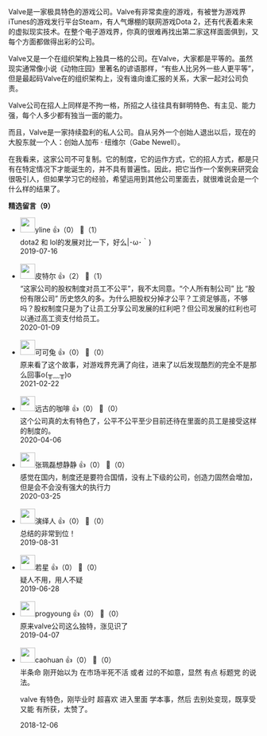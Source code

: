 Valve是一家极具特色的游戏公司。Valve有非常卖座的游戏，有被誉为游戏界iTunes的游戏发行平台Steam，有人气爆棚的联网游戏Dota 2，还有代表着未来的虚拟现实技术。在整个电子游戏界，你真的很难再找出第二家这样面面俱到，又每个方面都做得出彩的公司。

Valve又是一个在组织架构上独具一格的公司。在Valve，大家都是平等的。虽然现实通常像小说《动物庄园》里著名的谚语那样，“有些人比另外一些人更平等”，但是最起码Valve在的组织架构上，没有谁向谁汇报的关系，大家一起对公司负责。

Valve公司在招人上同样是不拘一格，所招之人往往具有鲜明特色、有主见、能力强，每个人多少都有独当一面的能力。

而且，Valve是一家持续盈利的私人公司。自从另外一个创始人退出以后，现在的大股东就一个人：创始人加布 · 纽维尔（Gabe Newell）。

在我看来，这家公司不可复制。它的制度，它的运作方式，它的招人方式，都是只有在特定情况下才能诞生的，并不具有普遍性。因此，把它当作一个案例来研究会很吸引人，但如果学习它的经验，希望运用到其他公司里面去，就很难说会是一个什么样的结果了。
<div><strong>精选留言（9）</strong></div><ul>
<li><img src="https://static001.geekbang.org/account/avatar/00/15/89/30/cf906bc8.jpg" width="30px"><span>yline</span> 👍（0） 💬（1）<div>dota2 和 lol的发展对比一下，好么|･ω･｀)</div>2019-07-16</li><br/><li><img src="https://static001.geekbang.org/account/avatar/00/0f/85/49/585c69c4.jpg" width="30px"><span>皮特尔</span> 👍（2） 💬（1）<div>“这家公司的股权制度对员工不公平”，我不太同意。“个人所有制公司” 比 “股份有限公司” 历史悠久的多。为什么把股权分掉才公平？工资足够高，不够吗？股权制度只是为了让员工分享公司发展的红利吧？但公司发展的红利也可以通过高工资支付给员工。</div>2020-01-09</li><br/><li><img src="https://static001.geekbang.org/account/avatar/00/25/54/5f/d75f8544.jpg" width="30px"><span>可可兔</span> 👍（0） 💬（0）<div>原来看了这个故事，对游戏界充满了向往，进来了以后发现酷烈的完全不是那么回事o(╥﹏╥)o</div>2021-02-22</li><br/><li><img src="https://static001.geekbang.org/account/avatar/00/10/dc/64/5b4a066b.jpg" width="30px"><span>远古的咖啡</span> 👍（0） 💬（0）<div>这个公司真的太有特色了，公平不公平至少目前还待在里面的员工是接受这样的制度的。</div>2020-04-06</li><br/><li><img src="https://static001.geekbang.org/account/avatar/00/10/8d/3c/9025c2ca.jpg" width="30px"><span>张珮磊想静静</span> 👍（0） 💬（0）<div>感觉在国内，制度还是要符合国情，没有上下级的公司，创造力固然会增加，但是会不会没有强大的执行力</div>2020-03-25</li><br/><li><img src="https://static001.geekbang.org/account/avatar/00/13/e0/64/7013705e.jpg" width="30px"><span>演绎人</span> 👍（0） 💬（0）<div>总结的非常到位！</div>2019-08-31</li><br/><li><img src="https://static001.geekbang.org/account/avatar/00/13/08/d2/83bdc5dd.jpg" width="30px"><span>若星</span> 👍（0） 💬（0）<div>疑人不用，用人不疑</div>2019-06-28</li><br/><li><img src="https://static001.geekbang.org/account/avatar/00/0f/7b/a4/24955994.jpg" width="30px"><span>progyoung</span> 👍（0） 💬（0）<div>原来valve公司这么独特，涨见识了</div>2019-04-07</li><br/><li><img src="https://static001.geekbang.org/account/avatar/00/13/2b/ec/af6d0b10.jpg" width="30px"><span>caohuan</span> 👍（0） 💬（0）<div>半条命 刚开始以为 在市场半死不活 或者 过的不如意，显然 有点 标题党 的说法。

valve 有特色，刚毕业时 超喜欢 进入里面  学本事，然后 去别处变现，既享受 又能 有所获，太赞了。</div>2018-12-06</li><br/>
</ul>